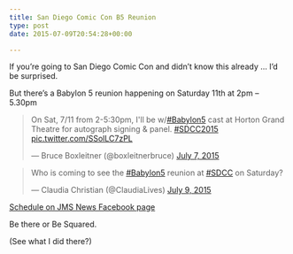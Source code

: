 ```yaml
---
title: San Diego Comic Con B5 Reunion
type: post
date: 2015-07-09T20:54:28+00:00

---
```

If you&#8217;re going to San Diego Comic Con and didn&#8217;t know this already &#8230; I&#8217;d be surprised.

But there&#8217;s a Babylon 5 reunion happening on Saturday 11th at 2pm &#8211; 5.30pm

<blockquote class="twitter-tweet" lang="en">
  <p lang="en" dir="ltr">
    On Sat, 7/11 from 2-5:30pm, I'll be w/<a href="https://twitter.com/hashtag/Babylon5?src=hash">#Babylon5</a> cast at Horton Grand Theatre for autograph signing & panel. <a href="https://twitter.com/hashtag/SDCC2015?src=hash">#SDCC2015</a> <a href="http://t.co/SSolLC7zPL">pic.twitter.com/SSolLC7zPL</a>
  </p>

  <p>
    &mdash; Bruce Boxleitner (@boxleitnerbruce) <a href="https://twitter.com/boxleitnerbruce/status/618546606296543232">July 7, 2015</a>
  </p>
</blockquote>



<blockquote class="twitter-tweet" lang="en">
  <p lang="en" dir="ltr">
    Who is coming to see the <a href="https://twitter.com/hashtag/Babylon5?src=hash">#Babylon5</a> reunion at <a href="https://twitter.com/hashtag/SDCC?src=hash">#SDCC</a> on Saturday?
  </p>

  <p>
    &mdash; Claudia Christian (@ClaudiaLives) <a href="https://twitter.com/ClaudiaLives/status/619159075566301184">July 9, 2015</a>
  </p>
</blockquote>



[Schedule on JMS News Facebook page][1]

Be there or Be Squared.

(See what I did there?)

 [1]: https://www.facebook.com/166660736714346/photos/a.414413501939067.86829.166660736714346/850150698365343/?type=1&theater
